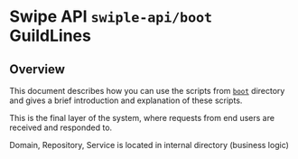 # Swipe API `swiple-api/boot` GuildLines

## Overview

This document describes how you can use the scripts from [`boot`](.) directory and gives a brief introduction and explanation of these scripts.

This is the final layer of the system, where requests from end users are received and responded to.

Domain, Repository, Service is located in internal directory (business logic)
